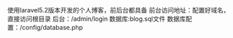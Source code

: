 使用laravel5.2版本开发的个人博客，前后台都具备
前台访问地址：配置好域名，直接访问根目录
后台：/admin/login
数据库:blog.sql文件
数据库配置：/config/database.php
